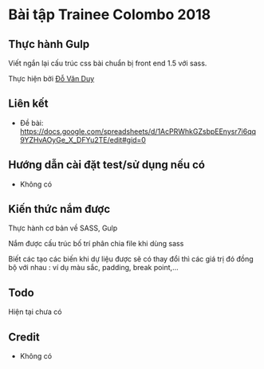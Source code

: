 # Bài tập Trainee Colombo 2018

## Thực hành Gulp

Viết ngắn lại cấu trúc css bài chuẩn bị front end  1.5 với sass.

Thực hiện bởi [Đỗ Văn Duy](https://github.com/DoVanDuyHedspi)

## Liên kết

- Đề bài: https://docs.google.com/spreadsheets/d/1AcPRWhkGZsbpEEnysr7i6qq9YZHvAOyGe_X_DFYu2TE/edit#gid=0
         

## Hướng dẫn cài đặt test/sử dụng nếu có

- Không có

## Kiến thức nắm được

Thực hành cơ bản về SASS, Gulp

Nắm được cấu trúc bố trí phân chia file khi dùng sass

Biết các tạo các biến khi dự liệu được sẽ có thay đổi thì các giá trị đó đồng bộ với nhau : ví dụ màu sắc, padding, break point,...

## Todo

Hiện tại chưa có

## Credit

- Không có
